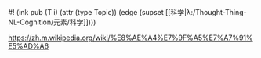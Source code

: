 #! (ink pub (T i) (attr (type Topic)) (edge (supset [[科学|λ:/Thought-Thing-NL-Cognition/元素/科学]])))

https://zh.m.wikipedia.org/wiki/%E8%AE%A4%E7%9F%A5%E7%A7%91%E5%AD%A6
